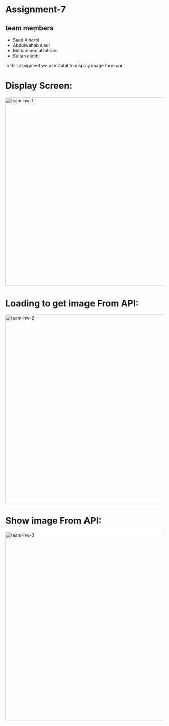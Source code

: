 # Assignment-7
## team members 
- Saad Alharbi
- Abdulwahab alaql
- Mohammed alzahrani
- Sultan alotibi

in this assigment we use Cubit to display image form api


# Display Screen:

<img src="https://github.com/mohammed0172000/Assignment-7/assets/82112256/5909cb68-1d89-4e34-b303-a4ffc4f23c0f" alt="team-hw-1"  height="600">

# Loading to get image From API:

<img src="https://github.com/mohammed0172000/Assignment-7/assets/82112256/ba59f538-180b-44b6-a651-18177d18d88f" alt="team-hw-2" height="600">

# Show image From API:

<img src="https://github.com/mohammed0172000/Assignment-7/assets/82112256/249f300f-75f4-4cf4-9d01-8ad10f56e0be" alt="team-hw-3"  height="600">
